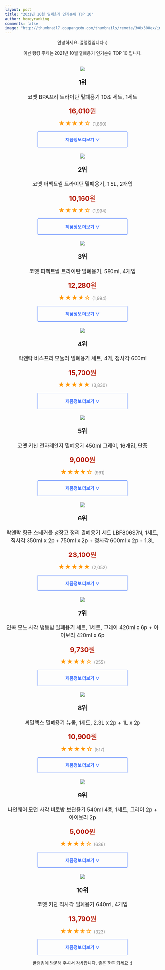 ```yaml
--- 
layout: post 
title: "2021년 10월 밀폐용기 인기순위 TOP 10" 
author: honeyranking 
comments: false 
image: "http://thumbnail7.coupangcdn.com/thumbnails/remote/300x300ex/image/retail/images/64944903276099-636aff23-cd3e-47ad-84d0-25ee86cd31c9.jpg" 
--- 
```

<p style="text-align: center;">안녕하세요. 꿀랭킹입니다 :)</p> <p style="text-align: center;">이번 랭킹 주제는 2021년 10월 밀폐용기 인기순위 TOP 10 입니다.</p><center><img src="http://thumbnail7.coupangcdn.com/thumbnails/remote/300x300ex/image/retail/images/64944903276099-636aff23-cd3e-47ad-84d0-25ee86cd31c9.jpg" style="margin-top:20px" /></center> <p style="text-align: center; font-size: 20px"><b>1위</b></p> <p style="text-align: center; font-size: 17px">코멧 BPA프리 트라이탄 밀폐용기 10조 세트, 1세트</p> <p style="text-align: center;"><span style="color: #b61800; font-size: 22px;"><b>16,010</b>원</span></p> <p style="text-align: center;"><span style="color: #ff9600; font-size: 20px;">★★★★☆ </span><span style="color: #878787;">(1,860)</span></p> <center><a href=""> <div style="font-size: 14px; display: inline-block; padding: 15px 90px; color: #346aff; border-radius: 2px; border: 1px solid #346aff; cursor: pointer;"><b>제품정보 더보기 &or;</b></div> </a></center><center><img src="http://thumbnail8.coupangcdn.com/thumbnails/remote/300x300ex/image/retail/images/246602896080211-c0e6fb53-c89d-4bdd-9a32-65b475c67203.JPG" style="margin-top:20px" /></center> <p style="text-align: center; font-size: 20px"><b>2위</b></p> <p style="text-align: center; font-size: 17px">코멧 퍼펙트씰 트라이탄 밀폐용기, 1.5L, 2개입</p> <p style="text-align: center;"><span style="color: #b61800; font-size: 22px;"><b>10,160</b>원</span></p> <p style="text-align: center;"><span style="color: #ff9600; font-size: 20px;">★★★★☆ </span><span style="color: #878787;">(1,994)</span></p> <center><a href="https://coupa.ng/b9DXoV"> <div style="font-size: 14px; display: inline-block; padding: 15px 90px; color: #346aff; border-radius: 2px; border: 1px solid #346aff; cursor: pointer;"><b>제품정보 더보기 &or;</b></div> </a></center><center><img src="http://thumbnail10.coupangcdn.com/thumbnails/remote/300x300ex/image/retail/images/246479854766284-9c35ac12-b593-4d70-83cd-ebf56b8bc891.JPG" style="margin-top:20px" /></center> <p style="text-align: center; font-size: 20px"><b>3위</b></p> <p style="text-align: center; font-size: 17px">코멧 퍼펙트씰 트라이탄 밀폐용기, 580ml, 4개입</p> <p style="text-align: center;"><span style="color: #b61800; font-size: 22px;"><b>12,280</b>원</span></p> <p style="text-align: center;"><span style="color: #ff9600; font-size: 20px;">★★★★☆ </span><span style="color: #878787;">(1,994)</span></p> <center><a href="https://coupa.ng/b9DXoW"> <div style="font-size: 14px; display: inline-block; padding: 15px 90px; color: #346aff; border-radius: 2px; border: 1px solid #346aff; cursor: pointer;"><b>제품정보 더보기 &or;</b></div> </a></center><center><img src="http://thumbnail8.coupangcdn.com/thumbnails/remote/300x300ex/image/retail/images/366324307675158-9c09a3ab-ce36-4cc1-8fe2-e803df1648d6.jpg" style="margin-top:20px" /></center> <p style="text-align: center; font-size: 20px"><b>4위</b></p> <p style="text-align: center; font-size: 17px">락앤락 비스프리 모듈러 밀폐용기 세트, 4개, 정사각 600ml</p> <p style="text-align: center;"><span style="color: #b61800; font-size: 22px;"><b>15,700</b>원</span></p> <p style="text-align: center;"><span style="color: #ff9600; font-size: 20px;">★★★★★ </span><span style="color: #878787;">(3,830)</span></p> <center><a href="https://coupa.ng/b9DXoX"> <div style="font-size: 14px; display: inline-block; padding: 15px 90px; color: #346aff; border-radius: 2px; border: 1px solid #346aff; cursor: pointer;"><b>제품정보 더보기 &or;</b></div> </a></center><center><img src="http://thumbnail10.coupangcdn.com/thumbnails/remote/300x300ex/image/retail/images/516373234723002-3e37f80f-b7be-4899-891e-0fb7b0cb0a77.jpg" style="margin-top:20px" /></center> <p style="text-align: center; font-size: 20px"><b>5위</b></p> <p style="text-align: center; font-size: 17px">코멧 키친 전자레인지 밀폐용기 450ml 그레이, 16개입, 단품</p> <p style="text-align: center;"><span style="color: #b61800; font-size: 22px;"><b>9,000</b>원</span></p> <p style="text-align: center;"><span style="color: #ff9600; font-size: 20px;">★★★★☆ </span><span style="color: #878787;">(991)</span></p> <center><a href="https://coupa.ng/b9DXoZ"> <div style="font-size: 14px; display: inline-block; padding: 15px 90px; color: #346aff; border-radius: 2px; border: 1px solid #346aff; cursor: pointer;"><b>제품정보 더보기 &or;</b></div> </a></center><center><img src="http://thumbnail10.coupangcdn.com/thumbnails/remote/300x300ex/image/product/image/vendoritem/2019/08/09/5010285556/2e647229-70d4-42e0-97a0-5a6e6c9ea58e.jpg" style="margin-top:20px" /></center> <p style="text-align: center; font-size: 20px"><b>6위</b></p> <p style="text-align: center; font-size: 17px">락앤락 향균 스테커블 냉장고 정리 밀폐용기 세트 LBF806S7N, 1세트, 직사각 350ml x 2p + 750ml x 2p + 정사각 600ml x 2p + 1.3L</p> <p style="text-align: center;"><span style="color: #b61800; font-size: 22px;"><b>23,100</b>원</span></p> <p style="text-align: center;"><span style="color: #ff9600; font-size: 20px;">★★★★★ </span><span style="color: #878787;">(2,052)</span></p> <center><a href="https://coupa.ng/b9DXo7"> <div style="font-size: 14px; display: inline-block; padding: 15px 90px; color: #346aff; border-radius: 2px; border: 1px solid #346aff; cursor: pointer;"><b>제품정보 더보기 &or;</b></div> </a></center><center><img src="http://thumbnail8.coupangcdn.com/thumbnails/remote/300x300ex/image/rs_quotation_api/j8wqklmi/d7abaaac3c9c4741af98b9b66dcd7e0a.jpg" style="margin-top:20px" /></center> <p style="text-align: center; font-size: 20px"><b>7위</b></p> <p style="text-align: center; font-size: 17px">인콕 모노 사각 냉동밥 밀폐용기 세트, 1세트, 그레이 420ml x 6p + 아이보리 420ml x 6p</p> <p style="text-align: center;"><span style="color: #b61800; font-size: 22px;"><b>9,730</b>원</span></p> <p style="text-align: center;"><span style="color: #ff9600; font-size: 20px;">★★★★☆ </span><span style="color: #878787;">(255)</span></p> <center><a href="https://coupa.ng/b9DXo9"> <div style="font-size: 14px; display: inline-block; padding: 15px 90px; color: #346aff; border-radius: 2px; border: 1px solid #346aff; cursor: pointer;"><b>제품정보 더보기 &or;</b></div> </a></center><center><img src="http://thumbnail9.coupangcdn.com/thumbnails/remote/300x300ex/image/retail/images/72286197782418-d5aa8d05-4af8-4e3c-880c-a5b4d78eb3cd.jpg" style="margin-top:20px" /></center> <p style="text-align: center; font-size: 20px"><b>8위</b></p> <p style="text-align: center; font-size: 17px">씨밀렉스 밀폐용기 뉴콤, 1세트, 2.3L x 2p + 1L x 2p</p> <p style="text-align: center;"><span style="color: #b61800; font-size: 22px;"><b>10,900</b>원</span></p> <p style="text-align: center;"><span style="color: #ff9600; font-size: 20px;">★★★★☆ </span><span style="color: #878787;">(517)</span></p> <center><a href="https://coupa.ng/b9DXpa"> <div style="font-size: 14px; display: inline-block; padding: 15px 90px; color: #346aff; border-radius: 2px; border: 1px solid #346aff; cursor: pointer;"><b>제품정보 더보기 &or;</b></div> </a></center><center><img src="http://thumbnail6.coupangcdn.com/thumbnails/remote/300x300ex/image/product/image/vendoritem/2019/02/01/3436287820/e2ee4205-3008-43e2-91c4-a2edcdebdbcb.jpg" style="margin-top:20px" /></center> <p style="text-align: center; font-size: 20px"><b>9위</b></p> <p style="text-align: center; font-size: 17px">나인웨어 모던 사각 바로밥 보관용기 540ml 4종, 1세트, 그레이 2p + 아이보리 2p</p> <p style="text-align: center;"><span style="color: #b61800; font-size: 22px;"><b>5,000</b>원</span></p> <p style="text-align: center;"><span style="color: #ff9600; font-size: 20px;">★★★★☆ </span><span style="color: #878787;">(636)</span></p> <center><a href="https://coupa.ng/b9DXpd"> <div style="font-size: 14px; display: inline-block; padding: 15px 90px; color: #346aff; border-radius: 2px; border: 1px solid #346aff; cursor: pointer;"><b>제품정보 더보기 &or;</b></div> </a></center><center><img src="http://thumbnail9.coupangcdn.com/thumbnails/remote/300x300ex/image/retail/images/415994288490545-a8c57acb-b494-47a1-b060-47a5ffc439f2.JPG" style="margin-top:20px" /></center> <p style="text-align: center; font-size: 20px"><b>10위</b></p> <p style="text-align: center; font-size: 17px">코멧 키친 직사각 밀폐용기 640ml, 4개입</p> <p style="text-align: center;"><span style="color: #b61800; font-size: 22px;"><b>13,790</b>원</span></p> <p style="text-align: center;"><span style="color: #ff9600; font-size: 20px;">★★★★☆ </span><span style="color: #878787;">(323)</span></p> <center><a href="https://coupa.ng/b9DXpg"> <div style="font-size: 14px; display: inline-block; padding: 15px 90px; color: #346aff; border-radius: 2px; border: 1px solid #346aff; cursor: pointer;"><b>제품정보 더보기 &or;</b></div> </a></center> <p style="text-align: center;">꿀랭킹에 방문해 주셔서 감사합니다. 좋은 하루 되세요 :)</p>
